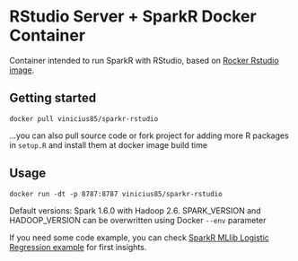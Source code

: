 # RStudio Server + SparkR Docker Container

Container intended to run SparkR with RStudio, based on [Rocker Rstudio image]().


## Getting started

```
docker pull vinicius85/sparkr-rstudio
``` 
...you can also pull source code or fork project for adding more R packages in `setup.R` and install them at docker image build time


## Usage

```
docker run -dt -p 8787:8787 vinicius85/sparkr-rstudio
```

Default versions: Spark 1.6.0 with Hadoop 2.6. SPARK_VERSION and HADOOP_VERSION can be overwritten using Docker `--env` parameter

If you need some code example, you can check [SparkR MLlib Logistic Regression example](http://rpubs.com/tcosta/sparkr-glm) for first insights.